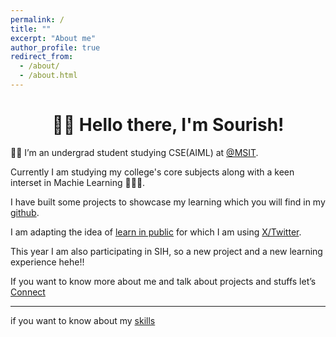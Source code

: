 ```yaml
---
permalink: /
title: ""
excerpt: "About me"
author_profile: true
redirect_from: 
  - /about/
  - /about.html
---
```

<h1 align=center>👋🏼 Hello there, I'm Sourish!</h1>

🧑‍💻 I’m an undergrad student studying CSE(AIML) at [@MSIT](msit.edu.in).

Currently I am studying my college's core subjects along with a keen interset in Machie Learning 🧑🏼‍💻. 

I have built some projects to showcase my learning which you will find in my [github](github.com/sourize).

I am adapting the idea of [learn in public](https://www.swyx.io/learn-in-public) for which I am using [X/Twitter](X.com/sourize_).

This year I am also participating in SIH, so a new project and a new learning experience hehe!!

If you want to know more about me and talk about projects and stuffs let’s [Connect](x.com/sourize)
<hr>

if you want to know about my [skills](\_pages\skills.md)






